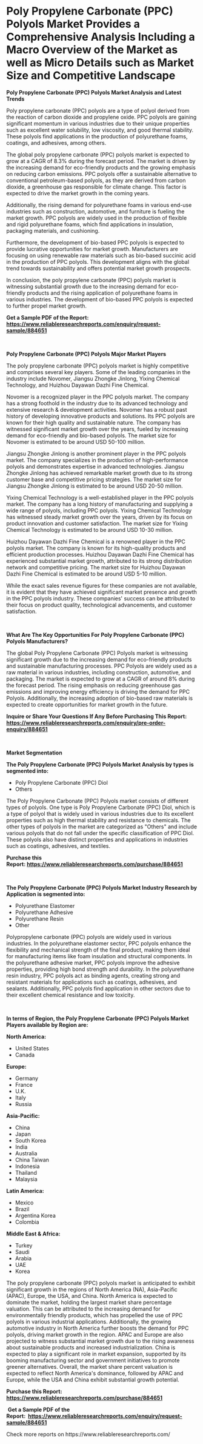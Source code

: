 <p><h1>Poly Propylene Carbonate (PPC) Polyols Market Provides a Comprehensive Analysis Including a Macro Overview of the Market as well as Micro Details such as Market Size and Competitive Landscape</h1></p><p><strong>Poly Propylene Carbonate (PPC) Polyols Market Analysis and Latest Trends</strong></p>
<p><p>Poly propylene carbonate (PPC) polyols are a type of polyol derived from the reaction of carbon dioxide and propylene oxide. PPC polyols are gaining significant momentum in various industries due to their unique properties such as excellent water solubility, low viscosity, and good thermal stability. These polyols find applications in the production of polyurethane foams, coatings, and adhesives, among others.</p><p>The global poly propylene carbonate (PPC) polyols market is expected to grow at a CAGR of 8.3% during the forecast period. The market is driven by the increasing demand for eco-friendly products and the growing emphasis on reducing carbon emissions. PPC polyols offer a sustainable alternative to conventional petroleum-based polyols, as they are derived from carbon dioxide, a greenhouse gas responsible for climate change. This factor is expected to drive the market growth in the coming years.</p><p>Additionally, the rising demand for polyurethane foams in various end-use industries such as construction, automotive, and furniture is fueling the market growth. PPC polyols are widely used in the production of flexible and rigid polyurethane foams, which find applications in insulation, packaging materials, and cushioning.</p><p>Furthermore, the development of bio-based PPC polyols is expected to provide lucrative opportunities for market growth. Manufacturers are focusing on using renewable raw materials such as bio-based succinic acid in the production of PPC polyols. This development aligns with the global trend towards sustainability and offers potential market growth prospects.</p><p>In conclusion, the poly propylene carbonate (PPC) polyols market is witnessing substantial growth due to the increasing demand for eco-friendly products and the rising application of polyurethane foams in various industries. The development of bio-based PPC polyols is expected to further propel market growth.</p></p>
<p><strong>Get a Sample PDF of the Report:&nbsp; <a href="https://www.reliableresearchreports.com/enquiry/request-sample/884651">https://www.reliableresearchreports.com/enquiry/request-sample/884651</a></strong></p>
<p>&nbsp;</p>
<p><strong>Poly Propylene Carbonate (PPC) Polyols Major Market Players</strong></p>
<p><p>The poly propylene carbonate (PPC) polyols market is highly competitive and comprises several key players. Some of the leading companies in the industry include Novomer, Jiangsu Zhongke Jinlong, Yixing Chemical Technology, and Huizhou Dayawan Dazhi Fine Chemical.</p><p>Novomer is a recognized player in the PPC polyols market. The company has a strong foothold in the industry due to its advanced technology and extensive research & development activities. Novomer has a robust past history of developing innovative products and solutions. Its PPC polyols are known for their high quality and sustainable nature. The company has witnessed significant market growth over the years, fueled by increasing demand for eco-friendly and bio-based polyols. The market size for Novomer is estimated to be around USD 50-100 million.</p><p>Jiangsu Zhongke Jinlong is another prominent player in the PPC polyols market. The company specializes in the production of high-performance polyols and demonstrates expertise in advanced technologies. Jiangsu Zhongke Jinlong has achieved remarkable market growth due to its strong customer base and competitive pricing strategies. The market size for Jiangsu Zhongke Jinlong is estimated to be around USD 20-50 million.</p><p>Yixing Chemical Technology is a well-established player in the PPC polyols market. The company has a long history of manufacturing and supplying a wide range of polyols, including PPC polyols. Yixing Chemical Technology has witnessed steady market growth over the years, driven by its focus on product innovation and customer satisfaction. The market size for Yixing Chemical Technology is estimated to be around USD 10-30 million.</p><p>Huizhou Dayawan Dazhi Fine Chemical is a renowned player in the PPC polyols market. The company is known for its high-quality products and efficient production processes. Huizhou Dayawan Dazhi Fine Chemical has experienced substantial market growth, attributed to its strong distribution network and competitive pricing. The market size for Huizhou Dayawan Dazhi Fine Chemical is estimated to be around USD 5-10 million.</p><p>While the exact sales revenue figures for these companies are not available, it is evident that they have achieved significant market presence and growth in the PPC polyols industry. These companies' success can be attributed to their focus on product quality, technological advancements, and customer satisfaction.</p></p>
<p>&nbsp;</p>
<p><strong>What Are The Key Opportunities For Poly Propylene Carbonate (PPC) Polyols Manufacturers?</strong></p>
<p><p>The global Poly Propylene Carbonate (PPC) Polyols market is witnessing significant growth due to the increasing demand for eco-friendly products and sustainable manufacturing processes. PPC Polyols are widely used as a raw material in various industries, including construction, automotive, and packaging. The market is expected to grow at a CAGR of around 8% during the forecast period. The rising emphasis on reducing greenhouse gas emissions and improving energy efficiency is driving the demand for PPC Polyols. Additionally, the increasing adoption of bio-based raw materials is expected to create opportunities for market growth in the future.</p></p>
<p><strong>Inquire or Share Your Questions If Any Before Purchasing This Report: <a href="https://www.reliableresearchreports.com/enquiry/pre-order-enquiry/884651">https://www.reliableresearchreports.com/enquiry/pre-order-enquiry/884651</a></strong></p>
<p>&nbsp;</p>
<p><strong>Market Segmentation</strong></p>
<p><strong>The Poly Propylene Carbonate (PPC) Polyols Market Analysis by types is segmented into:</strong></p>
<p><ul><li>Poly Propylene Carbonate (PPC) Diol</li><li>Others</li></ul></p>
<p><p>The Poly Propylene Carbonate (PPC) Polyols market consists of different types of polyols. One type is Poly Propylene Carbonate (PPC) Diol, which is a type of polyol that is widely used in various industries due to its excellent properties such as high thermal stability and resistance to chemicals. The other types of polyols in the market are categorized as "Others" and include various polyols that do not fall under the specific classification of PPC Diol. These polyols also have distinct properties and applications in industries such as coatings, adhesives, and textiles.</p></p>
<p><strong>Purchase this Report:&nbsp;<a href="https://www.reliableresearchreports.com/purchase/884651">https://www.reliableresearchreports.com/purchase/884651</a></strong></p>
<p>&nbsp;</p>
<p><strong>The Poly Propylene Carbonate (PPC) Polyols Market Industry Research by Application is segmented into:</strong></p>
<p><ul><li>Polyurethane Elastomer</li><li>Polyurethane Adhesive</li><li>Polyurethane Resin</li><li>Other</li></ul></p>
<p><p>Polypropylene carbonate (PPC) polyols are widely used in various industries. In the polyurethane elastomer sector, PPC polyols enhance the flexibility and mechanical strength of the final product, making them ideal for manufacturing items like foam insulation and structural components. In the polyurethane adhesive market, PPC polyols improve the adhesive properties, providing high bond strength and durability. In the polyurethane resin industry, PPC polyols act as binding agents, creating strong and resistant materials for applications such as coatings, adhesives, and sealants. Additionally, PPC polyols find application in other sectors due to their excellent chemical resistance and low toxicity.</p></p>
<p>&nbsp;</p>
<p><strong>In terms of Region, the Poly Propylene Carbonate (PPC) Polyols Market Players available by Region are:</strong></p>
<p>
    <p> <strong> North America: </strong>
        <ul>
            <li>United States</li>
            <li>Canada</li>
        </ul>
        </p> 
    <p> <strong> Europe: </strong>
        <ul>
            <li>Germany</li>
            <li>France</li>
            <li>U.K.</li>
            <li>Italy</li>
            <li>Russia</li>
        </ul>
        </p> 
    <p> <strong> Asia-Pacific: </strong>
        <ul>
            <li>China</li>
            <li>Japan</li>
            <li>South Korea</li>
            <li>India</li>
            <li>Australia</li>
            <li>China Taiwan</li>
            <li>Indonesia</li>
            <li>Thailand</li>
            <li>Malaysia</li>
        </ul>
        </p> 
    <p> <strong> Latin America: </strong>
        <ul>
            <li>Mexico</li>
            <li>Brazil</li>
            <li>Argentina Korea</li>
            <li>Colombia</li>
        </ul>
        </p> 
    <p> <strong> Middle East & Africa: </strong>
        <ul>
            <li>Turkey</li>
            <li>Saudi</li>
            <li>Arabia</li>
            <li>UAE</li>
            <li>Korea</li>
        </ul>
    </p>
    </p>
<p><p>The poly propylene carbonate (PPC) polyols market is anticipated to exhibit significant growth in the regions of North America (NA), Asia-Pacific (APAC), Europe, the USA, and China. North America is expected to dominate the market, holding the largest market share percentage valuation. This can be attributed to the increasing demand for environmentally friendly products, which has propelled the use of PPC polyols in various industrial applications. Additionally, the growing automotive industry in North America further boosts the demand for PPC polyols, driving market growth in the region. APAC and Europe are also projected to witness substantial market growth due to the rising awareness about sustainable products and increased industrialization. China is expected to play a significant role in market expansion, supported by its booming manufacturing sector and government initiatives to promote greener alternatives. Overall, the market share percent valuation is expected to reflect North America's dominance, followed by APAC and Europe, while the USA and China exhibit substantial growth potential.</p></p>
<p><strong>Purchase this Report: <a href="https://www.reliableresearchreports.com/purchase/884651">https://www.reliableresearchreports.com/purchase/884651</a></strong></p>
<p>&nbsp;<strong>Get a Sample PDF of the Report:&nbsp;&nbsp;<a href="https://www.reliableresearchreports.com/enquiry/request-sample/884651">https://www.reliableresearchreports.com/enquiry/request-sample/884651</a></strong></p>
<p><strong></strong></p>
<p>Check more reports on https://www.reliableresearchreports.com/</p>
